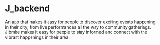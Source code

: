 # J_backend
An app that makes it easy for people to discover exciting events happening in their city, from live performances all the way to community gatherings. Jibmbe makes it easy for people to stay informed and connect with the vibrant happenings in their area.
